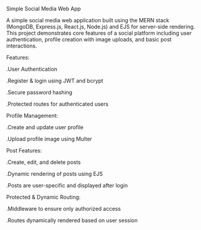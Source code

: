 Simple Social Media Web App

A simple social media web application built using the MERN stack (MongoDB, Express.js, React.js, Node.js) and EJS for server-side rendering. This project demonstrates core features of a social platform including user authentication, profile creation with image uploads, and basic post interactions.

Features:

.User Authentication

.Register & login using JWT and bcrypt

.Secure password hashing

.Protected routes for authenticated users

Profile Management:

.Create and update user profile

.Upload profile image using Multer

 Post Features:

.Create, edit, and delete posts

.Dynamic rendering of posts using EJS

.Posts are user-specific and displayed after login

Protected & Dynamic Routing:

.Middleware to ensure only authorized access

.Routes dynamically rendered based on user session

